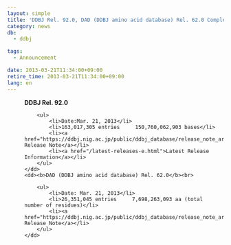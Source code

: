 ```yaml
---
layout: simple
title: 'DDBJ Rel. 92.0, DAD (DDBJ amino acid database) Rel. 62.0 Completed '
category: news
db:
  - ddbj

tags:
  - Announcement

date: 2013-03-21T11:34:00+09:00
retire_time: 2013-03-21T11:34:00+09:00
lang: en
---
```


<html>

<dl>
    <dd><b>DDBJ Rel. 92.0</b><br>

        <ul>
            <li>Date:Mar. 21, 2013</li>
            <li>163,017,305 entries     150,760,062,903 bases</li>
            <li><a href="https://ddbj.nig.ac.jp/public/ddbj_database/release_note_archive/ddbj/ddbjrel.92.txt">DDBJ Release Note</a></li>
            <li><a href="/latest-releases-e.html">Latest Release Information</a></li>
        </ul>
    </dd>
    <dd><b>DAD (DDBJ amino acid database) Rel. 62.0</b><br>

        <ul>
            <li>Date: Mar. 21, 2013</li>
            <li>26,351,045 entries     7,698,263,093 aa (total number of residues)</li>
            <li><a href="https://ddbj.nig.ac.jp/public/ddbj_database/release_note_archive/dad/dadrel.62.txt">DAD Release Note</a></li>
        </ul>
    </dd>
</dl>
</html>
